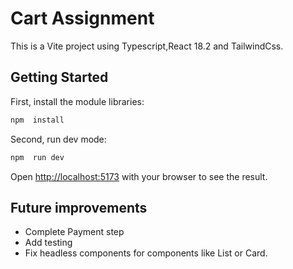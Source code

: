 # Cart Assignment

This is a Vite project using Typescript,React 18.2 and TailwindCss.

## Getting Started

First, install the module libraries:

```bash
npm  install
```

Second, run dev mode:

```bash
npm  run dev
```

Open [http://localhost:5173](http://localhost:5173) with your browser to see the result.

## Future improvements

- Complete Payment step
- Add testing
- Fix headless components for components like List or Card.
